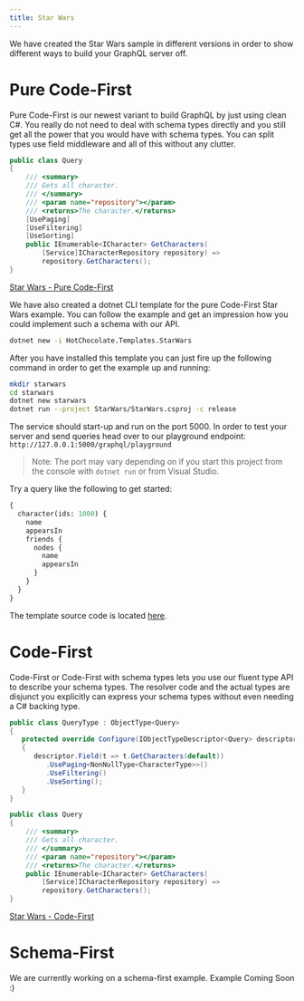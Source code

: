 ```yaml
---
title: Star Wars
---
```


We have created the Star Wars sample in different versions in order to show different ways to build your GraphQL server off.

# Pure Code-First

Pure Code-First is our newest variant to build GraphQL by just using clean C#. You really do not need to deal with schema types directly and you still get all the power that you would have with schema types. You can split types use field middleware and all of this without any clutter.

```csharp
public class Query
{
    /// <summary>
    /// Gets all character.
    /// </summary>
    /// <param name="repository"></param>
    /// <returns>The character.</returns>
    [UsePaging]
    [UseFiltering]
    [UseSorting]
    public IEnumerable<ICharacter> GetCharacters(
        [Service]ICharacterRepository repository) =>
        repository.GetCharacters();
}
```

[Star Wars - Pure Code-First](https://github.com/ChilliCream/hotchocolate-examples/tree/master/misc/PureCodeFirst)

We have also created a dotnet CLI template for the pure Code-First Star Wars example. You can follow the example and get an impression how you could implement such a schema with our API.

```bash
dotnet new -i HotChocolate.Templates.StarWars
```

After you have installed this template you can just fire up the following command in order to get the example up and running:

```bash
mkdir starwars
cd starwars
dotnet new starwars
dotnet run --project StarWars/StarWars.csproj -c release
```

The service should start-up and run on the port 5000. In order to test your server and send queries head over to our playground endpoint: `http://127.0.0.1:5000/graphql/playground`

> Note: The port may vary depending on if you start this project from the console with `dotnet run` or from Visual Studio.

Try a query like the following to get started:

```graphql
{
  character(ids: 1000) {
    name
    appearsIn
    friends {
      nodes {
        name
        appearsIn
      }
    }
  }
}
```

The template source code is located [here](https://github.com/ChilliCream/hotchocolate/tree/master/examples).

# Code-First

Code-First or Code-First with schema types lets you use our fluent type API to describe your schema types. The resolver code and the actual types are disjunct you explicitly can express your schema types without even needing a C# backing type.

```csharp
public class QueryType : ObjectType<Query>
{
   protected override Configure(IObjectTypeDescriptor<Query> descriptor)
   {
      descriptor.Field(t => t.GetCharacters(default))
         .UsePaging<NonNullType<CharacterType>>()
         .UseFiltering()
         .UseSorting();
   }
}

public class Query
{
    /// <summary>
    /// Gets all character.
    /// </summary>
    /// <param name="repository"></param>
    /// <returns>The character.</returns>
    public IEnumerable<ICharacter> GetCharacters(
        [Service]ICharacterRepository repository) =>
        repository.GetCharacters();
}
```

[Star Wars - Code-First](https://github.com/ChilliCream/hotchocolate-examples/tree/master/misc/CodeFirst)

# Schema-First

We are currently working on a schema-first example. Example Coming Soon :)
